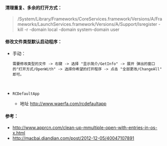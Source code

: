 #### 清理重复、多余的打开方式：

>  /System/Library/Frameworks/CoreServices.framework/Versions/A/Frameworks/LaunchServices.framework/Versions/A/Support/lsregister -kill -r -domain local -domain system-domain user

#### 修改文件类型默认启动程序：

* 手动：
  
  ``` 
  需要修改类型的文件 -> 右键 -> 选择 "显示简介/GetInfo" -> 展开 弹出的窗口的"打开方式/OpenWith" -> 选择你希望的打开程序 -> 点击 "全部更改/ChangeAll" 即可。
  ```
  
  ​
  
* `RCDefaultApp`
  
  * 地址 <http://www.waerfa.com/rcdefaultapp>

#### 参考：

- <http://www.apprcn.com/clean-up-mmultiple-open-with-entries-in-os-x.html>
- <http://macbai.diandian.com/post/2012-12-05/40047107891>